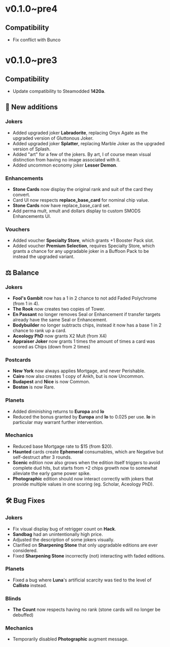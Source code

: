 # v0.1.0~pre4

## Compatibility

* Fix conflict with Bunco

# v0.1.0~pre3

## Compatibility

* Update compatibility to Steamodded **1420a**.

## 🚀 New additions

### Jokers
* Added upgraded joker **Labradorite**, replacing Onyx Agate as the upgraded version of Gluttonous Joker.
* Added upgraded joker **Splatter**, replacing Marble Joker as the upgraded version of Splash.
* Added "art" for a few of the jokers. By art, I of course mean visual distinction from having no image associated with it.
* Added uncommon economy joker **Lesser Demon**.

### Enhancements
* **Stone Cards** now display the original rank and suit of the card they convert.
* Card UI now respects **replace_base_card** for nominal chip value.
* **Stone Cards** now have replace_base_card set.
* Add perma mult, xmult and dollars display to custom SMODS Enhancements UI.

### Vouchers
* Added voucher **Specialty Store**, which grants +1 Booster Pack slot.
* Added voucher **Premium Selection**, requires Specialty Store, which grants a chance for any upgradable joker in a Buffoon Pack to be instead the upgraded variant.

## ⚖️ Balance

### Jokers
* **Fool's Gambit** now has a 1 in 2 chance to not add Faded Polychrome (from 1 in 4).
* **The Rook** now creates two copies of Tower.
* **En Passant** no longer removes Seal or Enhancement if transfer targets already have the same Seal or Enhancement.
* **Bodybuilder** no longer subtracts chips, instead it now has a base 1 in 2 chance to rank up a card.
* **Aceology PhD** now grants X2 Mult (from X4)
* **Appraiser Joker** now grants 1 times the amount of times a card was scored as Chips (down from 2 times)

### Postcards
* **New York** now always applies Mortgage, and never Perishable.
* **Cairo** now also creates 1 copy of Ankh, but is now Uncommon.
* **Budapest** and **Nice** is now Common.
* **Boston** is now Rare.

### Planets
* Added diminishing returns to **Europa** and **Io**
* Reduced the bonus granted by **Europa** and **Io** to 0.025 per use. **Io** in particular may warrant further intervention.

### Mechanics
* Reduced base Mortgage rate to $15 (from $20).
* **Haunted** cards create **Ephemeral** consumables, which are Negative but self-destruct after 3 rounds.
* **Scenic** edition now also grows when the edition itself triggers to avoid complete dud hits, but starts from +2 chips growth now to somewhat alleviate the early game power spike.
* **Photographic** edition should now interact correctly with jokers that provide multiple values in one scoring (eg. Scholar, Aceology PhD).

## 🛠️ Bug Fixes

### Jokers
* Fix visual display bug of retrigger count on **Hack**.
* **Sandbag** had an unintentionally high price.
* Adjusted the description of some jokers visually.
* Clarified on **Sharpening Stone** that only upgradable editions are ever considered.
* Fixed **Sharpening Stone** incorrectly (not) interacting with faded editions.

### Planets
* Fixed a bug where **Luna**'s artificial scarcity was tied to the level of **Callisto** instead.

### Blinds
* **The Count** now respects having no rank (stone cards will no longer be debuffed)

### Mechanics
* Temporarily disabled **Photographic** augment message.